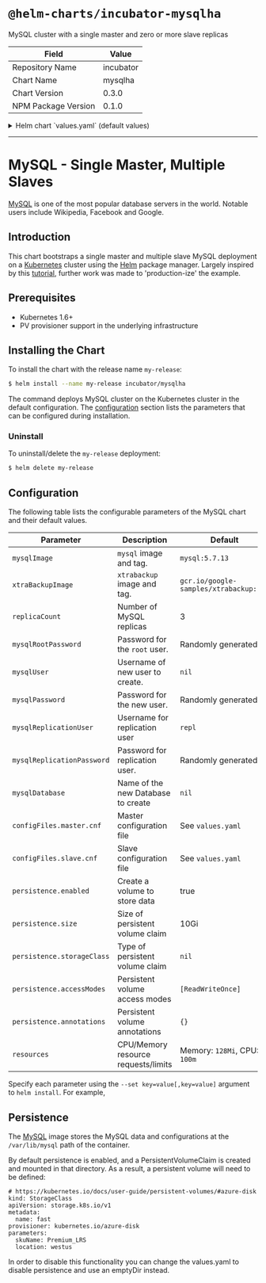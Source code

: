 # `@helm-charts/incubator-mysqlha`

MySQL cluster with a single master and zero or more slave replicas

| Field               | Value     |
| ------------------- | --------- |
| Repository Name     | incubator |
| Chart Name          | mysqlha   |
| Chart Version       | 0.3.0     |
| NPM Package Version | 0.1.0     |

<details>

<summary>Helm chart `values.yaml` (default values)</summary>

```yaml
## mysql image version
## ref: https://hub.docker.com/r/library/mysql/tags/
##
mysqlImage: mysql:5.7.13
xtraBackupImage: gcr.io/google-samples/xtrabackup:1.0

mysqlha:
  replicaCount: 3

  ## Password for MySQL root user
  ##
  # mysqlRootPassword: ## Default: random 10 character string

  ## Username/password for MySQL replication user
  ##
  mysqlReplicationUser: repl
  # mysqlReplicationPassword:

  ## Create a database user
  ##
  # mysqlUser:
  # mysqlPassword: ## Default: random 10 character string

  ## Allow unauthenticated access, uncomment to enable
  ##
  # mysqlAllowEmptyPassword: true

  ## Create database with name and grant all permissions to user on startup, if needed
  # mysqlDatabase:

  ## Configuration files for the master and slaves
  ##
  configFiles:
    master.cnf: |
      # Apply this config only on the master.
      [mysqld]
      log-bin
      skip_name_resolve
    slave.cnf: |
      # Apply this config only on slaves.
      [mysqld]
      super-read-only
      skip_name_resolve

## Enable persistence using Persistent Volume Claims
## ref: http://kubernetes.io/docs/user-guide/persistent-volumes/
##
persistence:
  enabled: true
  ## If defined, storageClassName: <storageClass>
  ## If set to "-", storageClassName: "", which disables dynamic provisioning
  ## If undefined (the default) or set to null, no storageClassName spec is
  ##   set, choosing the default provisioner.  (gp2 on AWS, azure-disk on
  ##   Azure, standard on GKE, AWS & OpenStack)
  ##
  # storageClass: "-"
  accessModes:
    - ReadWriteOnce
  size: 10Gi
  annotations: {}

resources:
  requests:
    cpu: 100m
    memory: 128Mi
```

</details>

---

# MySQL - Single Master, Multiple Slaves

[MySQL](https://MySQL.org) is one of the most popular database servers in the world. Notable users include Wikipedia, Facebook and Google.

## Introduction

This chart bootstraps a single master and multiple slave MySQL deployment on a [Kubernetes](http://kubernetes.io) cluster using the [Helm](https://helm.sh) package manager. Largely inspired by this [tutorial](https://kubernetes.io/docs/tutorials/stateful-application/run-replicated-stateful-application/), further work was made to 'production-ize' the example.

## Prerequisites

- Kubernetes 1.6+
- PV provisioner support in the underlying infrastructure

## Installing the Chart

To install the chart with the release name `my-release`:

```bash
$ helm install --name my-release incubator/mysqlha
```

The command deploys MySQL cluster on the Kubernetes cluster in the default configuration. The [configuration](#configuration) section lists the parameters that can be configured during installation.

### Uninstall

To uninstall/delete the `my-release` deployment:

```bash
$ helm delete my-release
```

## Configuration

The following table lists the configurable parameters of the MySQL chart and their default values.

| Parameter                  | Description                         | Default                                |
| -------------------------- | ----------------------------------- | -------------------------------------- |
| `mysqlImage`               | `mysql` image and tag.              | `mysql:5.7.13`                         |
| `xtraBackupImage`          | `xtrabackup` image and tag.         | `gcr.io/google-samples/xtrabackup:1.0` |
| `replicaCount`             | Number of MySQL replicas            | 3                                      |
| `mysqlRootPassword`        | Password for the `root` user.       | Randomly generated                     |
| `mysqlUser`                | Username of new user to create.     | `nil`                                  |
| `mysqlPassword`            | Password for the new user.          | Randomly generated                     |
| `mysqlReplicationUser`     | Username for replication user       | `repl`                                 |
| `mysqlReplicationPassword` | Password for replication user.      | Randomly generated                     |
| `mysqlDatabase`            | Name of the new Database to create  | `nil`                                  |
| `configFiles.master.cnf`   | Master configuration file           | See `values.yaml`                      |
| `configFiles.slave.cnf`    | Slave configuration file            | See `values.yaml`                      |
| `persistence.enabled`      | Create a volume to store data       | true                                   |
| `persistence.size`         | Size of persistent volume claim     | 10Gi                                   |
| `persistence.storageClass` | Type of persistent volume claim     | `nil`                                  |
| `persistence.accessModes`  | Persistent volume access modes      | `[ReadWriteOnce]`                      |
| `persistence.annotations`  | Persistent volume annotations       | `{}`                                   |
| `resources`                | CPU/Memory resource requests/limits | Memory: `128Mi`, CPU: `100m`           |

Specify each parameter using the `--set key=value[,key=value]` argument to `helm install`. For example,

## Persistence

The [MySQL](https://hub.docker.com/_/mysql/) image stores the MySQL data and configurations at the `/var/lib/mysql` path of the container.

By default persistence is enabled, and a PersistentVolumeClaim is created and mounted in that directory. As a result, a persistent volume will need to be defined:

```
# https://kubernetes.io/docs/user-guide/persistent-volumes/#azure-disk
kind: StorageClass
apiVersion: storage.k8s.io/v1
metadata:
  name: fast
provisioner: kubernetes.io/azure-disk
parameters:
  skuName: Premium_LRS
  location: westus
```

In order to disable this functionality you can change the values.yaml to disable persistence and use an emptyDir instead.
